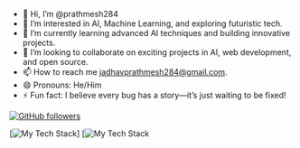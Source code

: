 - 👋 Hi, I’m @prathmesh284
- 👀 I’m interested in AI, Machine Learning, and exploring futuristic tech.
- 🌱 I’m currently learning advanced AI techniques and building innovative projects.
- 💞️ I’m looking to collaborate on exciting projects in AI, web development, and open source.
- 📫 How to reach me jadhavprathmesh284@gmail.com.
- 😄 Pronouns: He/Him
- ⚡ Fun fact: I believe every bug has a story—it’s just waiting to be fixed!

<!---
prathmesh284/prathmesh284 is a ✨ special ✨ repository because its `README.md` (this file) appears on your GitHub profile.
You can click the Preview link to take a look at your changes.
--->

[![GitHub followers](https://img.shields.io/github/followers/prathmesh284)](https://img.shields.io/github/followers/prathmesh284?style=plastic)

[![My Tech Stack](https://github-readme-tech-stack.vercel.app/api/cards?lineCount=1&bg=%230D1117&badge=%23161B22&border=%2321262D&titleColor=%2358A6FF)]
[![My Tech Stack](https://github-readme-tech-stack.vercel.app/api/cards?lineCount=1)
